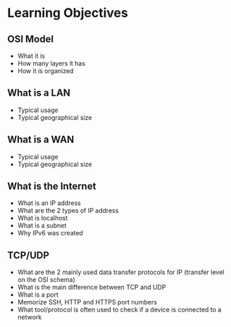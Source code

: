 # Learning Objectives  

## OSI Model  

 - What it is  
 - How many layers it has  
 - How it is organized  

## What is a LAN  

 - Typical usage  
 - Typical geographical size  

## What is a WAN  

 - Typical usage  
 - Typical geographical size  

## What is the Internet  

 - What is an IP address  
 - What are the 2 types of IP address  
 - What is localhost  
 - What is a subnet  
 - Why IPv6 was created  

## TCP/UDP  

 - What are the 2 mainly used data transfer protocols for IP (transfer level on the OSI schema)  
 - What is the main difference between TCP and UDP  
 - What is a port  
 - Memorize SSH, HTTP and HTTPS port numbers  
 - What tool/protocol is often used to check if a device is connected to a network  
